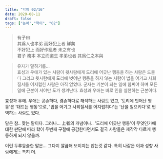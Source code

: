 ```yaml
---
title: "학이 02/16"
date: 2020-08-11
draft: false
tags: ["논어","학이", "02"]
---
```


> 有子曰 </br>
> 其爲人也孝弟 而好犯上者 鮮矣 </br>
> 不好犯上 而好作亂者 未之有也 </br>
> 君子 務本 本立而道生 孝弟也者 其爲仁之本與 </br>

> 유자가 말하기를... </br>
> 효성과 우애가 있는 사람이 윗사람에게 도리에 어긋난 행동을 하는 사람은 드물다
> 그리고 윗사람에게 도리에 벗어난 행동을 하지 않는 사람이
> 법을 어기고 사회질서를 어지럽힌 사람은 아직 없었다.
> 군자는 기본이 되는 일에 힘써야 하며 모든 일에 근본이 서야만 도가 생겨난다.
> 효성과 우애는 바로 인을 실천하는 근본이다.

효성과 우애. 우애는 공손하다, 겸손하다로 해석하는 사람도 있고,
'도리에 벗어난 행동'은 '대드는 행동'으로,
'법을 어기고 사회질서를 어지럽히다'는 '난을 일으키다'로 번역하는 사람도 있다.

말은 참.. 맞는 말이다. 그러나... 上者의 개념이나.. 
'도리에 어긋난 행동'이 무엇인가에 대한 판단에 따라
학이 두번째 구절에 공감한다면서도
결국 사람들은 제각각 다르게 행동하게 되지 않을까.

이런 두루뭉슬한 말은... 그다지 깔끔해 보이지는 않는것 같다.
특히 나같은 이과 성향 사람에게는 특히 더.
